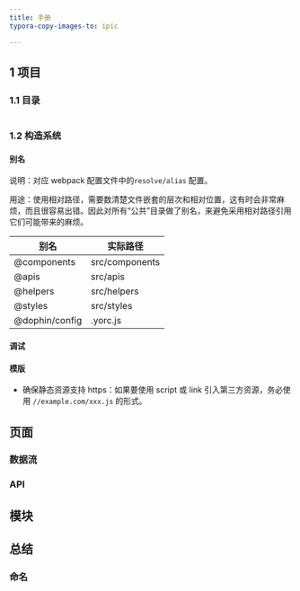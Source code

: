 ```yaml
---
title: 手册
typora-copy-images-to: ipic

---
```


## 1 项目

### 1.1 目录

```bash

```



### 1.2 构造系统

#### 别名

说明：对应 webpack 配置文件中的`resolve/alias` 配置。

用途：使用相对路径，需要数清楚文件嵌套的层次和相对位置，这有时会非常麻烦，而且很容易出错。因此对所有“公共”目录做了别名，来避免采用相对路径引用它们可能带来的麻烦。

| 别名             | 实际路径           |
| -------------- | -------------- |
| @components    | src/components |
| @apis          | src/apis       |
| @helpers       | src/helpers    |
| @styles        | src/styles     |
| @dophin/config | .yorc.js       |



#### 调试



#### 模版

+ 确保静态资源支持 https：如果要使用 script 或 link 引入第三方资源，务必使用 `//example.com/xxx.js` 的形式。



## 页面

### 数据流

### API



## 模块



## 总结

### 命名
